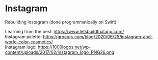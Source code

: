 # Instagram
Rebuilding Instagram (done programmatically on Swift)

Learning from the best: https://www.letsbuildthatapp.com/  
Instagram palette: https://grocurv.com/blog/2020/06/25/instagram-and-world-color-cosmetics/  
Instagram logo: https://1000logos.net/wp-content/uploads/2017/02/Instagram_logo_PNG26.png
